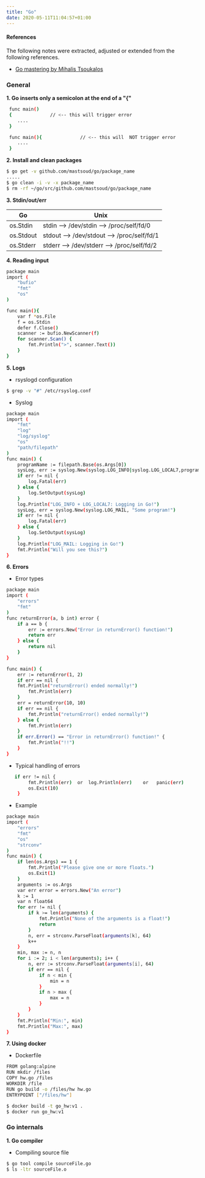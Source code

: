 ```yaml
---
title: "Go"
date: 2020-05-11T11:04:57+01:00
---
```


#### References
The following notes were extracted, adjusted or extended from the following references.

- [Go mastering by Mihalis Tsoukalos](https://www.packtpub.com/networking-and-servers/mastering-go)


### General

**1. Go inserts only a semicolon at the end of a "{"**

```bash
 func main()
 {              // <-- this will trigger error
    ....
 }
```

```bash
 func main(){              // <-- this will  NOT trigger error
    ....
 }
```

**2. Install and clean packages**

```bash
$ go get -v github.com/mastsoud/go/package_name
.....
$ go clean -i -v -x package_name
$ rm -rf ~/go/src/github.com/mastsoud/go/package_name

```

**3. Stdin/out/err**

| Go       | Unix                                             |
|----------|--------------------------------------------------|
|os.Stdin  |  stdin   -->  /dev/stdin  -->  /proc/self/fd/0   | 
|os.Stdout | stdout   -->  /dev/stdout  -->  /proc/self/fd/1  | 
|os.Stderr | stderr   -->  /dev/stderr  -->  /proc/self/fd/2  | 


**4. Reading input**

```bash
package main
import (
    "bufio"
    "fmt"
    "os"
)

func main(){
    var f *os.File
    f = os.Stdin
    defer f.Close()
    scanner := bufio.NewScanner(f)
    for scanner.Scan() {
        fmt.Println(">", scanner.Text())
    }
}
```

**5. Logs**

- rsyslogd configuration

```bash
$ grep -v "#" /etc/rsyslog.conf
```

- Syslog

```bash
package main
import (
    "fmt"
    "log"
    "log/syslog"
    "os"
    "path/filepath"
)
func main() {
    programName := filepath.Base(os.Args[0])
    sysLog, err := syslog.New(syslog.LOG_INFO|syslog.LOG_LOCAL7,programName)
    if err != nil {
        log.Fatal(err)
    } else {
        log.SetOutput(sysLog)
    }
    log.Println("LOG_INFO + LOG_LOCAL7: Logging in Go!")
    sysLog, err = syslog.New(syslog.LOG_MAIL, "Some program!")
    if err != nil {
        log.Fatal(err)
    } else {
        log.SetOutput(sysLog)
    }
    log.Println("LOG_MAIL: Logging in Go!")
    fmt.Println("Will you see this?")
}

```

**6. Errors**

- Error types

```bash
package main
import (
    "errors"
    "fmt"
)
func returnError(a, b int) error {
    if a == b {
        err := errors.New("Error in returnError() function!")
        return err
    } else {
        return nil
    }
}

func main() {
    err := returnError(1, 2)
    if err == nil {
    fmt.Println("returnError() ended normally!")
        fmt.Println(err)
    }
    err = returnError(10, 10)
    if err == nil {
        fmt.Println("returnError() ended normally!")
    } else {
        fmt.Println(err)
    }
    if err.Error() == "Error in returnError() function!" {
        fmt.Println("!!")
    }
}

```

- Typical handling of errors

```bash
   if err != nil {
        fmt.Println(err)  or  log.Println(err)    or   panic(err)
        os.Exit(10)
    } 
```

- Example

```bash
package main
import (
    "errors"
    "fmt"
    "os"
    "strconv"
)
func main() {
    if len(os.Args) == 1 {
        fmt.Println("Please give one or more floats.")
        os.Exit(1)
    }
    arguments := os.Args
    var err error = errors.New("An error")
    k := 1
    var n float64
    for err != nil {
        if k >= len(arguments) {
            fmt.Println("None of the arguments is a float!")
            return
        }
        n, err = strconv.ParseFloat(arguments[k], 64)
        k++
    }
    min, max := n, n
    for i := 2; i < len(arguments); i++ {
        n, err := strconv.ParseFloat(arguments[i], 64)
        if err == nil {
            if n < min {
                min = n
            }
            if n > max {
                max = n
            }
        }
    }
    fmt.Println("Min:", min)
    fmt.Println("Max:", max)
}

```

**7. Using docker**

- Dockerfile

```bash
FROM golang:alpine
RUN mkdir /files
COPY hw.go /files
WORKDIR /file
RUN go build -o /files/hw hw.go
ENTRYPOINT ["/files/hw"]
```

```bash
$ docker build -t go_hw:v1 .
$ docker run go_hw:v1
```

### Go internals

**1. Go compiler**

- Compiling source file

```bash
$ go tool compile sourceFile.go
$ ls -ltr sourceFile.o
```
